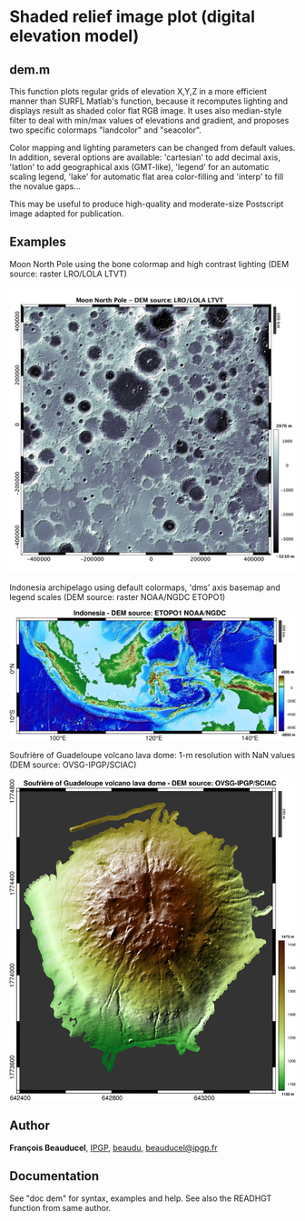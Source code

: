 # Shaded relief image plot (digital elevation model)

## dem.m
This function plots regular grids of elevation X,Y,Z in a more efficient manner than SURFL Matlab's function, because it recomputes lighting and displays result as shaded color flat RGB image. It uses also median-style filter to deal with min/max values of elevations and gradient, and proposes two specific colormaps "landcolor" and "seacolor".

Color mapping and lighting parameters can be changed from default values. In addition, several options are available: 'cartesian' to add decimal axis, 'latlon' to add geographical axis (GMT-like), 'legend' for an automatic scaling legend, 'lake' for automatic flat area color-filling and 'interp' to fill the novalue gaps...

This may be useful to produce high-quality and moderate-size Postscript image adapted for publication.

## Examples

Moon North Pole using the bone colormap and high contrast lighting (DEM source: raster LRO/LOLA LTVT)

![](dem_example_moon_bone.png)

Indonesia archipelago using default colormaps, 'dms' axis basemap and legend scales (DEM source: raster NOAA/NGDC ETOPO1)

![](dem_example_indonesia.png)

Soufrière of Guadeloupe volcano lava dome: 1-m resolution with NaN values (DEM source: OVSG-IPGP/SCIAC)

![](dem_example_dome.png)


## Author
**François Beauducel**, [IPGP](www.ipgp.fr), [beaudu](https://github.com/beaudu), beauducel@ipgp.fr 

## Documentation
See "doc dem" for syntax, examples and help. See also the READHGT function from same author.
